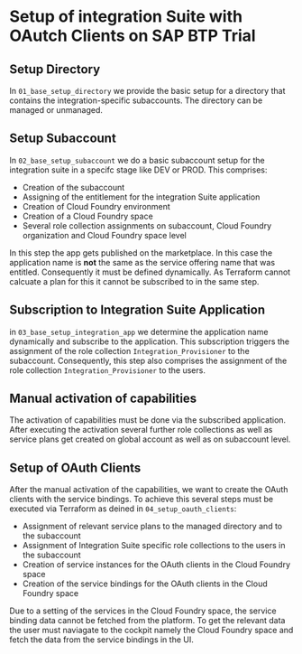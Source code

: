 # Setup of integration Suite with OAutch Clients on SAP BTP Trial

## Setup Directory

In `01_base_setup_directory` we provide the basic setup for a directory that contains the integration-specific subaccounts. The directory can be managed or unmanaged.

## Setup Subaccount

In `02_base_setup_subaccount` we do a basic subaccount setup for the integration suite in a specifc stage like DEV or PROD. This comprises:

- Creation of the subaccount
- Assigning of the entitlement for the integration Suite application
- Creation of Cloud Foundry environment
- Creation of a Cloud Foundry space
- Several role collection assignments on subaccount, Cloud Foundry organization and Cloud Foundry space level


In this step the app gets published on the marketplace. In this case the application name is **not** the same as the service offering name that was entitled. Consequently it must be defined dynamically. As Terraform cannot calcuate a plan for this it cannot be subscribed to in the same step.

## Subscription to Integration Suite Application

in `03_base_setup_integration_app` we determine the application name dynamically and subscribe to the application. This subscription triggers the assignment of the role collection `Integration_Provisioner` to the subaccount. Consequently, this step also comprises the assignment of the role collection `Integration_Provisioner` to the users.

## Manual activation of capabilities

The activation of capabilities must be done via the subscribed application. After executing the activation several further role collections as well as service plans get created on global account as well as on subaccount level.

## Setup of OAuth Clients

After the manual activation of the capabilities, we want to create the OAuth clients with the service bindings. To achieve this several steps must be executed via Terraform as deined in `04_setup_oauth_clients`:

- Assignment of relevant service plans to the managed directory and to the subaccount
- Assignment of Integration Suite specific role collections to the users in the subaccount
- Creation of service instances for the OAuth clients in the Cloud Foundry space
- Creation of the service bindings for the OAuth clients in the Cloud Foundry space

Due to a setting of the services in the Cloud Foundry space, the service binding data cannot be fetched from the platform. To get the relevant data the user must naviagate to the cockpit namely the Cloud Foundry space and fetch the data from the service bindings in the UI.
